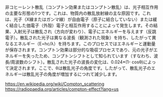 非コヒーレント散乱（コンプトン効果またはコンプトン散乱）は、光子相互作用の主要な形態の1つです。これは、物質内の散乱放射線の主な原因です。これは、光子（X線またはガンマ線）が自由電子（原子に結合していない）または緩く結合した価電子（外殻）電子と相互作用することによって発生します。その結果、入射光子は散乱され（方向が変わり）、電子にエネルギーを与えます（反跳電子）。散乱された光子は異なる波長（観測された現象）を持ち、したがって異なるエネルギー（E=hc/λ）を持ちます。このプロセスではエネルギーと運動量が保存されます。コンプトン効果は部分的な吸収プロセスであり、元の光子がエネルギーを失ったため、コンプトンシフトとして知られています（すなわち、波長/周波数のシフト）。散乱された光子の波長の変化は、0.024*(1- cosθ)によって決定されます。ここで、θは散乱光子の角度です。したがって、散乱光子のエネルギーは散乱光子の角度が増加するにつれて減少します。

https://en.wikipedia.org/wiki/Compton_scattering https://radiopaedia.org/articles/compton-effect?lang=us
